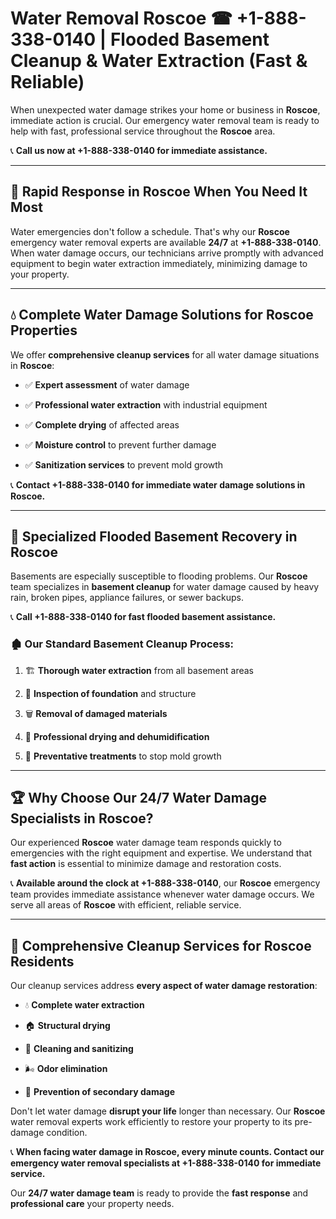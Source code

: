 # Water Removal Roscoe ☎ +1-888-338-0140 | Flooded Basement Cleanup & Water Extraction (Fast & Reliable)

When unexpected water damage strikes your home or business in **Roscoe**, immediate action is crucial. Our emergency water removal team is ready to help with fast, professional service throughout the **Roscoe** area. 

📞 **Call us now at +1-888-338-0140 for immediate assistance.**
---
## 🚀 Rapid Response in Roscoe When You Need It Most
Water emergencies don't follow a schedule. That's why our **Roscoe** emergency water removal experts are available **24/7** at **+1-888-338-0140**. When water damage occurs, our technicians arrive promptly with advanced equipment to begin water extraction immediately, minimizing damage to your property.
---
## 💧 Complete Water Damage Solutions for Roscoe Properties
We offer **comprehensive cleanup services** for all water damage situations in **Roscoe**:
- ✅ **Expert assessment** of water damage  
- ✅ **Professional water extraction** with industrial equipment  
- ✅ **Complete drying** of affected areas  
- ✅ **Moisture control** to prevent further damage  
- ✅ **Sanitization services** to prevent mold growth  
📞 **Contact +1-888-338-0140 for immediate water damage solutions in Roscoe.**
---
## 🌊 Specialized Flooded Basement Recovery in Roscoe
Basements are especially susceptible to flooding problems. Our **Roscoe** team specializes in **basement cleanup** for water damage caused by heavy rain, broken pipes, appliance failures, or sewer backups. 
📞 **Call +1-888-338-0140 for fast flooded basement assistance.**
### 🏚️ Our Standard Basement Cleanup Process:
1. 🏗️ **Thorough water extraction** from all basement areas  
2. 🔎 **Inspection of foundation** and structure  
3. 🗑️ **Removal of damaged materials**  
4. 💨 **Professional drying and dehumidification**  
5. 🚫 **Preventative treatments** to stop mold growth  
---
## 🏆 Why Choose Our 24/7 Water Damage Specialists in Roscoe?
Our experienced **Roscoe** water damage team responds quickly to emergencies with the right equipment and expertise. We understand that **fast action** is essential to minimize damage and restoration costs.
📞 **Available around the clock at +1-888-338-0140**, our **Roscoe** emergency team provides immediate assistance whenever water damage occurs. We serve all areas of **Roscoe** with efficient, reliable service.
---
## 🧹 Comprehensive Cleanup Services for Roscoe Residents
Our cleanup services address **every aspect of water damage restoration**:
- 💧 **Complete water extraction**  
- 🏠 **Structural drying**  
- 🧼 **Cleaning and sanitizing**  
- 🌬️ **Odor elimination**  
- 🚫 **Prevention of secondary damage**  
Don't let water damage **disrupt your life** longer than necessary. Our **Roscoe** water removal experts work efficiently to restore your property to its pre-damage condition.
📞 **When facing water damage in Roscoe, every minute counts. Contact our emergency water removal specialists at +1-888-338-0140 for immediate service.**
Our **24/7 water damage team** is ready to provide the **fast response** and **professional care** your property needs.
